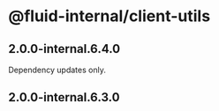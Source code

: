 # @fluid-internal/client-utils

## 2.0.0-internal.6.4.0

Dependency updates only.

## 2.0.0-internal.6.3.0
